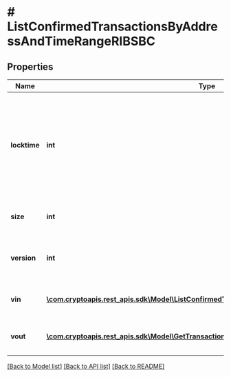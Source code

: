 # # ListConfirmedTransactionsByAddressAndTimeRangeRIBSBC

## Properties

Name | Type | Description | Notes
------------ | ------------- | ------------- | -------------
**locktime** | **int** | Represents the locktime on the transaction on the specific blockchain, i.e. the blockheight at which the transaction is valid. |
**size** | **int** | Represents the total size of this transaction. |
**version** | **int** | Represents the transaction&#39;s version number. |
**vin** | [**\com.cryptoapis.rest_apis.sdk\Model\ListConfirmedTransactionsByAddressRIBSBCVinInner[]**](ListConfirmedTransactionsByAddressRIBSBCVinInner.md) | Represents the transaction inputs. |
**vout** | [**\com.cryptoapis.rest_apis.sdk\Model\GetTransactionDetailsByTransactionIDRIBSBCVoutInner[]**](GetTransactionDetailsByTransactionIDRIBSBCVoutInner.md) | Represents the transaction outputs. | [optional]

[[Back to Model list]](../../README.md#models) [[Back to API list]](../../README.md#endpoints) [[Back to README]](../../README.md)
